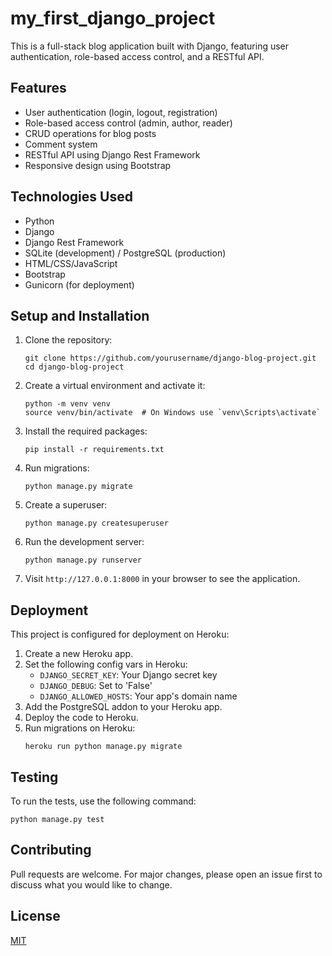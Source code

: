 # my_first_django_project

This is a full-stack blog application built with Django, featuring user authentication, role-based access control, and a RESTful API.

## Features

- User authentication (login, logout, registration)
- Role-based access control (admin, author, reader)
- CRUD operations for blog posts
- Comment system
- RESTful API using Django Rest Framework
- Responsive design using Bootstrap

## Technologies Used

- Python
- Django
- Django Rest Framework
- SQLite (development) / PostgreSQL (production)
- HTML/CSS/JavaScript
- Bootstrap
- Gunicorn (for deployment)

## Setup and Installation

1. Clone the repository:
   ```
   git clone https://github.com/yourusername/django-blog-project.git
   cd django-blog-project
   ```

2. Create a virtual environment and activate it:
   ```
   python -m venv venv
   source venv/bin/activate  # On Windows use `venv\Scripts\activate`
   ```

3. Install the required packages:
   ```
   pip install -r requirements.txt
   ```

4. Run migrations:
   ```
   python manage.py migrate
   ```

5. Create a superuser:
   ```
   python manage.py createsuperuser
   ```

6. Run the development server:
   ```
   python manage.py runserver
   ```

7. Visit `http://127.0.0.1:8000` in your browser to see the application.

## Deployment

This project is configured for deployment on Heroku:

1. Create a new Heroku app.
2. Set the following config vars in Heroku:
   - `DJANGO_SECRET_KEY`: Your Django secret key
   - `DJANGO_DEBUG`: Set to 'False'
   - `DJANGO_ALLOWED_HOSTS`: Your app's domain name
3. Add the PostgreSQL addon to your Heroku app.
4. Deploy the code to Heroku.
5. Run migrations on Heroku:
   ```
   heroku run python manage.py migrate
   ```

## Testing

To run the tests, use the following command:

```
python manage.py test
```

## Contributing

Pull requests are welcome. For major changes, please open an issue first to discuss what you would like to change.

## License

[MIT](https://choosealicense.com/licenses/mit/)